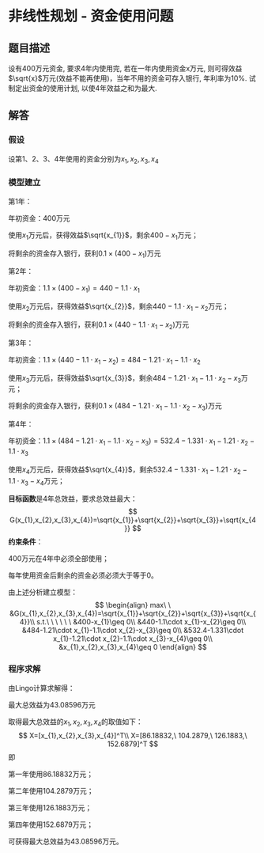 # 非线性规划 - 资金使用问题

## 题目描述

设有400万元资金, 要求4年内使用完, 若在一年内使用资金x万元, 则可得效益$\sqrt{x}$万元(效益不能再使用)，当年不用的资金可存入银行, 年利率为10%. 试制定出资金的使用计划, 以使4年效益之和为最大.

## 解答

### 假设

设第1、2、3、4年使用的资金分别为$x_{1},x_{2},x_{3},x_{4}$

### 模型建立

第1年：

年初资金：$400$万元

使用$x_{1}$万元后，获得效益$\sqrt{x_{1}}$，剩余$400-x_{1}$万元；

将剩余的资金存入银行，获利$0.1\times(400-x_{1})$万元



第2年：

年初资金：$1.1\times(400-x_{1})=440-1.1\cdot x_{1}$

使用$x_{2}$万元后，获得效益$\sqrt{x_{2}}$，剩余$440-1.1\cdot x_{1}-x_{2}$万元；

将剩余的资金存入银行，获利$0.1\times(440-1.1\cdot x_{1}-x_{2})$万元



第3年：

年初资金：$1.1\times (440-1.1\cdot x_{1}-x_{2})=484-1.21\cdot x_{1}-1.1\cdot x_{2}$

使用$x_{3}$万元后，获得效益$\sqrt{x_{3}}$，剩余$484-1.21\cdot x_{1}-1.1\cdot x_{2}-x_{3}$万元；

将剩余的资金存入银行，获利$0.1\times(484-1.21\cdot x_{1}-1.1\cdot x_{2}-x_{3})$万元



第4年：

年初资金：$1.1\times (484-1.21\cdot x_{1}-1.1\cdot x_{2}-x_{3})=532.4-1.331\cdot x_{1}-1.21\cdot x_{2}-1.1\cdot x_{3}$

使用$x_{4}$万元后，获得效益$\sqrt{x_{4}}$，剩余$532.4-1.331\cdot x_{1}-1.21\cdot x_{2}-1.1\cdot x_{3}-x_{4}$万元；



**目标函数**是4年总效益，要求总效益最大：
$$
G(x_{1},x_{2},x_{3},x_{4})=\sqrt{x_{1}}+\sqrt{x_{2}}+\sqrt{x_{3}}+\sqrt{x_{4}}
$$
**约束条件**：

400万元在4年中必须全部使用；

每年使用资金后剩余的资金必须必须大于等于0。



由上述分析建立模型：
$$
\begin{align}
max\ \ 
&G(x_{1},x_{2},x_{3},x_{4})=\sqrt{x_{1}}+\sqrt{x_{2}}+\sqrt{x_{3}}+\sqrt{x_{4}}\\
s.t.\ \ \ \ \ \ 
&400-x_{1}\geq 0\\
&440-1.1\cdot x_{1}-x_{2}\geq 0\\
&484-1.21\cdot x_{1}-1.1\cdot x_{2}-x_{3}\geq 0\\
&532.4-1.331\cdot x_{1}-1.21\cdot x_{2}-1.1\cdot x_{3}-x_{4}\geq 0\\
&x_{1},x_{2},x_{3},x_{4}\geq 0
\end{align}
$$


### 程序求解

由Lingo计算求解得：

最大总效益为43.08596万元

取得最大总效益的$x_{1},x_{2},x_{3},x_{4}$的取值如下：
$$
X=[x_{1},x_{2},x_{3},x_{4}]^T\\
X=[86.18832,\ 104.2879,\ 126.1883,\ 152.6879]^T
$$
即

第一年使用86.18832万元；

第二年使用104.2879万元；

第三年使用126.1883万元；

第四年使用152.6879万元；

可获得最大总效益为43.08596万元。